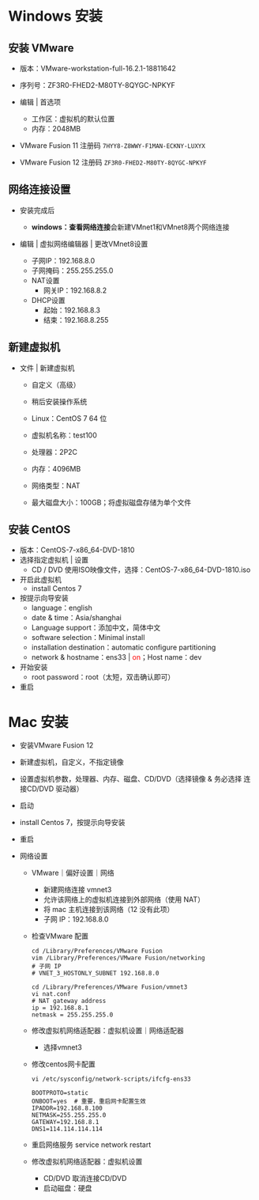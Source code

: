 # Windows 安装

## 安装 VMware

- 版本：VMware-workstation-full-16.2.1-18811642
- 序列号：ZF3R0-FHED2-M80TY-8QYGC-NPKYF
- 编辑 | 首选项
  - 工作区：虚拟机的默认位置
  - 内存：2048MB

- VMware Fusion 11 注册码 `7HYY8-Z8WWY-F1MAN-ECKNY-LUXYX` 
- VMware Fusion 12 注册码 `ZF3R0-FHED2-M80TY-8QYGC-NPKYF`



## 网络连接设置

- 安装完成后
  - **windows：查看网络连接**会新建VMnet1和VMnet8两个网络连接

- 编辑 | 虚拟网络编辑器 | 更改VMnet8设置
  - 子网IP：192.168.8.0
  - 子网掩码：255.255.255.0
  - NAT设置
    - 网关IP：192.168.8.2
  - DHCP设置
    - 起始：192.168.8.3
    - 结束：192.168.8.255



## 新建虚拟机

- 文件 | 新建虚拟机

  - 自定义（高级）

  - 稍后安装操作系统

  - Linux：CentOS 7 64 位
  - 虚拟机名称：test100

  - 处理器：2P2C
  - 内存：4096MB

  - 网络类型：NAT

  - 最大磁盘大小：100GB；将虚拟磁盘存储为单个文件



## 安装 CentOS

- 版本：CentOS-7-x86_64-DVD-1810
- 选择指定虚拟机 | 设置 
  - CD / DVD 使用ISO映像文件，选择：CentOS-7-x86_64-DVD-1810.iso
- 开启此虚拟机
  - install Centos 7
- 按提示向导安装
  - language：english
  - date & time：Asia/shanghai
  - Language support：添加中文，简体中文
  - software selection：Minimal install
  - installation destination：automatic configure  partitioning
  - network & hostname：ens33 | <font color=red>on</font>；Host name：dev
- 开始安装
  - root password：root（太短，双击确认即可）
- 重启



# Mac 安装

- 安装VMware Fusion 12

- 新建虚拟机，自定义，不指定镜像

- 设置虚拟机参数，处理器、内存、磁盘、CD/DVD（选择镜像 & 务必选择 连接CD/DVD 驱动器）

- 启动

- install Centos 7，按提示向导安装

- 重启

- 网络设置

  - VMware｜偏好设置｜网络

    - 新建网络连接 vmnet3
    - 允许该网络上的虚拟机连接到外部网络（使用 NAT）
    - 将 mac 主机连接到该网络（12 没有此项）
    - 子网 IP：192.168.8.0

  - 检查VMware 配置

    ```shell
    cd /Library/Preferences/VMware Fusion
    vim /Library/Preferences/VMware Fusion/networking
    # 子网 IP
    # VNET_3_HOSTONLY_SUBNET 192.168.8.0
    
    cd /Library/Preferences/VMware Fusion/vmnet3
    vi nat.conf
    # NAT gateway address
    ip = 192.168.8.1
    netmask = 255.255.255.0
    ```

  - 修改虚拟机网络适配器：虚拟机设置｜网络适配器

    - 选择vmnet3

  - 修改centos网卡配置

    ```shell
    vi /etc/sysconfig/network-scripts/ifcfg-ens33
    
    BOOTPROTO=static
    ONBOOT=yes	# 重要，重启网卡配置生效
    IPADDR=192.168.8.100
    NETMASK=255.255.255.0
    GATEWAY=192.168.8.1
    DNS1=114.114.114.114
    ```
    
  - 重启网络服务 service network restart
  
  - 修改虚拟机网络适配器：虚拟机设置
  
    - CD/DVD 取消连接CD/DVD
    - 启动磁盘：硬盘
